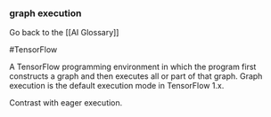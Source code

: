 ### graph execution

Go back to the [[AI Glossary]]

#TensorFlow

A TensorFlow programming environment in which the program first constructs a graph and then executes all or part of that graph. Graph execution is the default execution mode in TensorFlow 1.x.

Contrast with eager execution.

